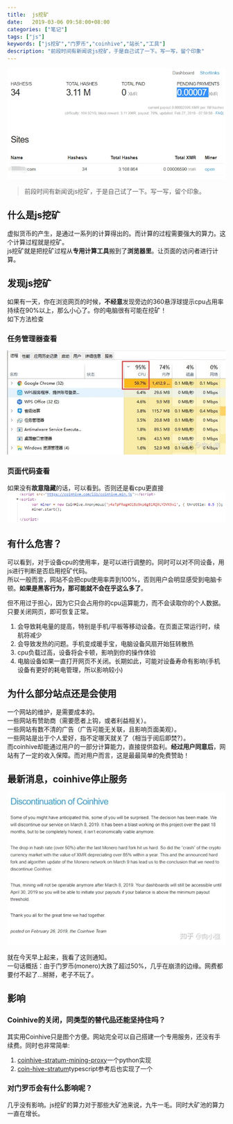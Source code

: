 ```yaml
---
title:  js挖矿
date:   2019-03-06 09:58:00+08:00
categories: ["笔记"]
tags: ["js"]
keywords: ["js挖矿","门罗币","coinhive","站长","工具"]
description: "前段时间有新闻说js挖矿，于是自己试了一下。写一写，留个印象"
---
```


![js挖矿-状态图](/images/server/js挖矿-状态图.jpg)  
> 前段时间有新闻说js挖矿，于是自己试了一下。写一写，留个印象。

## 什么是js挖矿

虚拟货币的产生，是通过一系列的计算得出的。而计算的过程需要强大的算力。这个计算过程就是挖矿。  
js挖矿就是把挖矿过程从**专用计算工具**搬到了**浏览器里**。让页面的访问者进行计算。

## 发现js挖矿

如果有一天，你在浏览网页的时候，**不经意**发现旁边的360悬浮球提示cpu占用率持续在90%以上，那么小心了。你的电脑很有可能在挖矿！  
如下方法检查  

### 任务管理器查看

![js挖矿-cpu图](/images/server/js挖矿-cpu图.jpg)

### 页面代码查看

如果没有**故意隐藏**的话，可以看到。否则还是看cpu更直接  
![js挖矿-js图](/images/server/js挖矿-js图.png)


## 有什么危害？

可以看到，对于设备cpu的使用率，是可以进行调整的。同时可以对不同设备，用js进行判断是否启用挖矿代码。  
所以一般而言，网站不会把cpu使用率弄到100%，否则用户会明显感受到电脑卡顿。**如果是黑客行为，那可能就不会在乎这么多了**。

但不用过于担心，因为它只会占用你的cpu运算能力，而不会读取你的个人数据。只要关闭网页，即可恢复正常。

1. 会导致耗电量的提高，特别是手机/平板等移动设备。在页面正常运行时，续航将减少
2. 会导致发热的问题。手机变成暖手宝，电脑设备风扇开始狂转散热
3. cpu负载过高，设备将会卡顿，影响到你的操作体验
4. 电脑设备如果一直打开网页不关闭。长期如此，可能对设备寿命有影响(手机设备有更好的耗电管理，所以影响较小)


## 为什么部分站点还是会使用

一个网站的维护，是需要成本的。  
一些网站有赞助商（需要愿者上钩，或者利益相关）。  
一些网站有数不清的广告（广告可能无关联，且影响页面美观）。  
一些网站是出于个人爱好，指不定哪天就关了（相当于阅后即焚?）。  
而coinhive却能通过用户的一部分计算能力，直接提供盈利。**经过用户同意后**，网站有了一定的收入保障。而对用户而言，这是最最简单的免费赞助！

## 最新消息，coinhive停止服务

![js挖矿-停止服务](/images/server/js挖矿-停止服务.jpg)

就在今天早上起来，我看了这则通知。  
一句话概括：由于门罗币(monero)大跌了超过50%，几乎在崩溃的边缘。网费都要付不起了...掰掰，老子不玩了。  


## 影响

### Coinhive的关闭，同类型的替代品还能坚持住吗？

其实用Coinhive只是图个方便。网站完全可以自己搭建一个专用服务，还没有手续费。同时也非常简单:  

1. [coinhive-stratum-mining-proxy](https://github.com/x25/coinhive-stratum-mining-proxy)一个python实现
2. [coin-hive-stratum](https://github.com/cazala/coin-hive-stratum)typescript参考后也实现了一个


### 对**门罗币**会有什么影响呢？  

几乎没有影响。js挖矿的算力对于那些大矿池来说，九牛一毛。同时大矿池的算力一直在增长。

